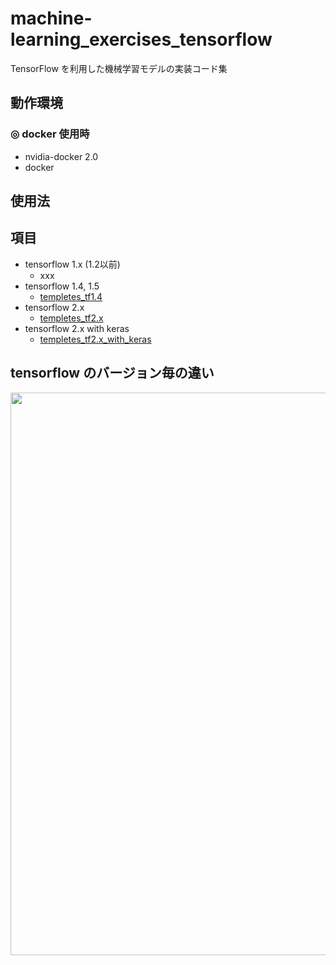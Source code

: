 # machine-learning_exercises_tensorflow
TensorFlow を利用した機械学習モデルの実装コード集

## 動作環境

### ◎ docker 使用時
- nvidia-docker 2.0
- docker

## 使用法

## 項目
- tensorflow 1.x (1.2以前)
    - xxx
- tensorflow 1.4, 1.5
    - [templetes_tf1.4](https://github.com/Yagami360/machine-learning_exercises_tensorflow/tree/master/templetes_tf1.4)
- tensorflow 2.x
    - [templetes_tf2.x](https://github.com/Yagami360/machine-learning_exercises_tensorflow/tree/master/templetes_tf2.x)
- tensorflow 2.x with keras
    - [templetes_tf2.x_with_keras](https://github.com/Yagami360/machine-learning_exercises_tensorflow/tree/master/templetes_tf2.x_with_keras)

## tensorflow のバージョン毎の違い

<img src="https://user-images.githubusercontent.com/25688193/101971387-4e273f80-3c74-11eb-9612-5ad1e090e544.png" width="900">
